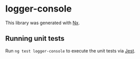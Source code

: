 # logger-console

This library was generated with [Nx](https://nx.dev).

## Running unit tests

Run `ng test logger-console` to execute the unit tests via [Jest](https://jestjs.io).
